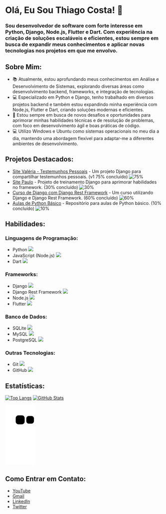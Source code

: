 # Olá, Eu Sou Thiago Costa! 👋

### Sou desenvolvedor de software com forte interesse em Python, Django, Node.js, Flutter e Dart. Com experiência na criação de soluções escaláveis e eficientes, estou sempre em busca de expandir meus conhecimentos e aplicar novas tecnologias nos projetos em que me envolvo.

## Sobre Mim:
- 📚 Atualmente, estou aprofundando meus conhecimentos em Análise e Desenvolvimento de Sistemas, explorando diversas áreas como desenvolvimento backend, frameworks, e integração de tecnologias.
- 💻 Especializado em Python e Django, tenho trabalhado em diversos projetos backend e também estou expandindo minha experiência com Node.js, Flutter e Dart, criando soluções modernas e eficientes.
- 🌱 Estou sempre em busca de novos desafios e oportunidades para aprimorar minhas habilidades técnicas e de resolução de problemas, com foco em desenvolvimento ágil e boas práticas de código.
- 💻 Utilizo Windows e Ubuntu como sistemas operacionais no meu dia a dia, mantendo uma abordagem flexível para adaptar-me a diferentes ambientes de desenvolvimento.

## Projetos Destacados:

- [Site Valéria - Testemunhos Pessoais](https://github.com/ThiagoCostaD/SiteValeria) - Um projeto Django para compartilhar testemunhos pessoais. (v1 75% concluído) ![75%](https://progress-bar.dev/75)
- [Site Paulo](https://github.com/ThiagoCostaD/SitePaulo) - Projeto de treinamento Django para aprimorar habilidades no framework. (30% concluído) ![30%](https://progress-bar.dev/30)
- [Curso de Django com Django Rest Framework](https://github.com/ThiagoCostaD/CursoDeDjango) - Um curso utilizando Django e Django Rest Framework. (60% concluído) ![60%](https://progress-bar.dev/60)
- [Aulas de Python Básico](https://github.com/ThiagoCostaD/Aulas_Python) - Repositório para aulas de Python básico. (10% concluído) ![10%](https://progress-bar.dev/10)

## Habilidades:

### Linguagens de Programação:
- Python <img src="https://cdn.jsdelivr.net/gh/devicons/devicon/icons/python/python-original.svg" width="20"/>  
- JavaScript (Node.js) <img src="https://cdn.jsdelivr.net/gh/devicons/devicon/icons/javascript/javascript-original.svg" width="20"/>  
- Dart <img src="https://cdn.jsdelivr.net/gh/devicons/devicon/icons/dart/dart-original.svg" width="20"/>  

### Frameworks:
- Django <img src="https://cdn.jsdelivr.net/gh/devicons/devicon/icons/django/django-plain.svg" width="20"/>  
- Django Rest Framework <img src="https://cdn.jsdelivr.net/gh/devicons/devicon/icons/django/django-plain.svg" width="20"/>  
- Node.js <img src="https://cdn.jsdelivr.net/gh/devicons/devicon/icons/nodejs/nodejs-original.svg" width="20"/>  
- Flutter <img src="https://cdn.jsdelivr.net/gh/devicons/devicon/icons/flutter/flutter-original.svg" width="20"/>  

### Banco de Dados:
- SQLite <img src="https://cdn.jsdelivr.net/gh/devicons/devicon/icons/sqlite/sqlite-original.svg" width="20"/>  
- MySQL <img src="https://cdn.jsdelivr.net/gh/devicons/devicon/icons/mysql/mysql-original.svg" width="20"/>  
- PostgreSQL <img src="https://cdn.jsdelivr.net/gh/devicons/devicon/icons/postgresql/postgresql-original.svg" width="20"/>  

### Outras Tecnologias:
- Git <img src="https://cdn.jsdelivr.net/gh/devicons/devicon/icons/git/git-original.svg" width="20"/>  
- GitHub <img src="https://cdn.jsdelivr.net/gh/devicons/devicon/icons/github/github-original.svg" width="20"/>  


## Estatísticas:

[![Top Langs](https://github-readme-stats.vercel.app/api/top-langs/?username=ThiagoCostaD&layout=compact&langs_count=7&theme=dracula)](https://github.com/ThiagoCostaD)
[![GitHub Stats](https://github-readme-stats.vercel.app/api?username=ThiagoCostaD&show_icons=true&theme=dracula&include_all_commits=true&count_private=true)](https://github.com/ThiagoCostaD)

![Snake animation](https://github.com/ThiagoCostaD/ThiagoCostaD/blob/output/github-contribution-grid-snake.svg)

## Como Entrar em Contato:

- [YouTube](https://www.youtube.com/channel/UC_6vnFWiuP_fKq5P0ApCcGg)
- [Gmail](mailto:thiagoocdiniz@gmail.com)
- [LinkedIn](https://www.linkedin.com/in/thiagocostadiniz/)
- [Twitter](https://twitter.com/CostaThiagoD)

